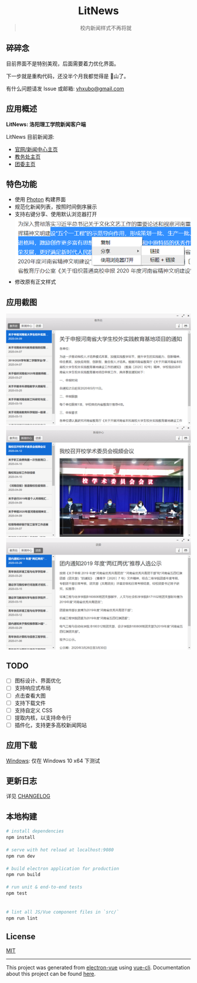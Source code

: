 <div align="center">
<h1>LitNews</h1>
<blockquote>校内新闻样式不再将就</blockquote>
</div>

## 碎碎念

目前界面不是特别美观，后面需要着力优化界面。

下一步就是重构代码，还没半个月我都觉得是 :shit:山了。

有什么问题请发 Issue 或邮箱: vhxubo@gmail.com

## 应用概述

**LitNews: 洛阳理工学院新闻客户端**

LitNews 目前新闻源:

- [官网/新闻中心主页](https://www.lit.edu.cn)
- [教务处主页](https://www.lit.edu.cn/jwc)
- [团委主页](https://www.lit.edu.cn/tw)

## 特色功能

- 使用 [Photon](https://github.com/connors/photon) 构建界面
- 规范化新闻列表，按照时间倒序展示
- 支持右键分享、使用默认浏览器打开
    ![右键菜单](public/images/menu.png)
- 修改原有正文样式

## 应用截图

![教务处](public/images/jwc.png)
![新闻中心](public/images/xwzx.png)
![团委](public/images/tw.png)

## TODO

- [ ] 图标设计、界面优化
- [ ] 支持响应式布局
- [ ] 点击查看大图
- [ ] 支持下载文件
- [ ] 支持自定义 CSS
- [ ] 提取内核，以支持命令行
- [ ] 插件化，支持更多高校新闻网站

## 应用下载

[Windows](https://github.com/vhxubo/lit-news/releases): 仅在 Windows 10 x64 下测试

## 更新日志

详见 [CHANGELOG](CHANGELOG.md)

## 本地构建

```bash
# install dependencies
npm install

# serve with hot reload at localhost:9080
npm run dev

# build electron application for production
npm run build

# run unit & end-to-end tests
npm test


# lint all JS/Vue component files in `src/`
npm run lint

```

## License

[MIT](https://github.com/vhxubo/lit-news/blob/master/LICENSE)

---

This project was generated from [electron-vue](https://github.com/SimulatedGREG/electron-vue) using [vue-cli](https://github.com/vuejs/vue-cli). Documentation about this project can be found [here](https://simulatedgreg.gitbooks.io/electron-vue/content/index.html).
